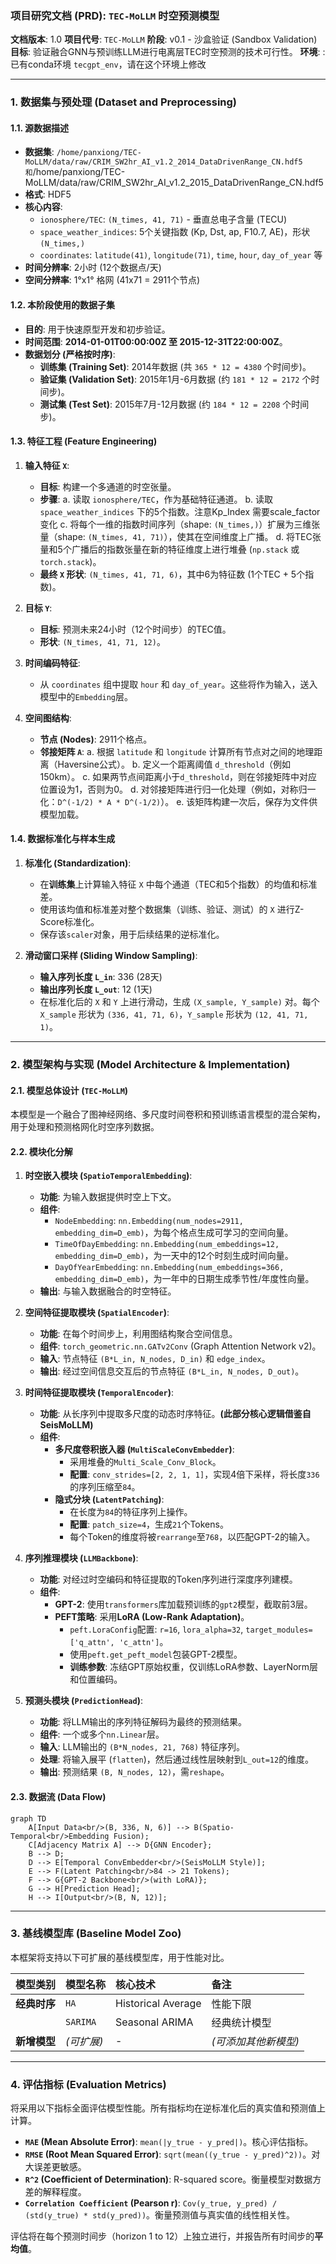 ### **项目研究文档 (PRD): `TEC-MoLLM` 时空预测模型**

**文档版本**: 1.0
**项目代号**: `TEC-MoLLM`
**阶段**: v0.1 - 沙盒验证 (Sandbox Validation)
**目标**: 验证融合GNN与预训练LLM进行电离层TEC时空预测的技术可行性。
**环境**: : 已有conda环境 `tecgpt_env`，请在这个环境上修改

---
### **1. 数据集与预处理 (Dataset and Preprocessing)**

#### **1.1. 源数据描述**

*   **数据集**: `/home/panxiong/TEC-MoLLM/data/raw/CRIM_SW2hr_AI_v1.2_2014_DataDrivenRange_CN.hdf5和`/home/panxiong/TEC-MoLLM/data/raw/CRIM_SW2hr_AI_v1.2_2015_DataDrivenRange_CN.hdf5
*   **格式**: HDF5
*   **核心内容**:
    *   `ionosphere/TEC`: `(N_times, 41, 71)` - 垂直总电子含量 (TECU)
    *   `space_weather_indices`: 5个关键指数 (Kp, Dst, ap, F10.7, AE)，形状 `(N_times,)`
    *   `coordinates`: `latitude(41)`, `longitude(71)`, `time`, `hour`, `day_of_year` 等
*   **时间分辨率**: 2小时 (12个数据点/天)
*   **空间分辨率**: 1°x1° 格网 (41x71 = 2911个节点)

#### **1.2. 本阶段使用的数据子集**

*   **目的**: 用于快速原型开发和初步验证。
*   **时间范围**: **2014-01-01T00:00:00Z 至 2015-12-31T22:00:00Z**。
*   **数据划分 (严格按时序)**:
    *   **训练集 (Training Set)**: 2014年数据 (共 `365 * 12 = 4380` 个时间步)。
    *   **验证集 (Validation Set)**: 2015年1月-6月数据 (约 `181 * 12 = 2172` 个时间步)。
    *   **测试集 (Test Set)**: 2015年7月-12月数据 (约 `184 * 12 = 2208` 个时间步)。

#### **1.3. 特征工程 (Feature Engineering)**

1.  **输入特征 `X`**:
    *   **目标**: 构建一个多通道的时空张量。
    *   **步骤**:
        a. 读取 `ionosphere/TEC`，作为基础特征通道。
        b. 读取 `space_weather_indices` 下的5个指数。注意Kp_Index 需要scale_factor变化
        c. 将每个一维的指数时间序列（shape: `(N_times,)`）扩展为三维张量（shape: `(N_times, 41, 71)`），使其在空间维度上广播。
        d. 将TEC张量和5个广播后的指数张量在新的特征维度上进行堆叠 (`np.stack` 或 `torch.stack`)。
    *   **最终 `X` 形状**: `(N_times, 41, 71, 6)`，其中6为特征数 (1个TEC + 5个指数)。

2.  **目标 `Y`**:
    *   **目标**: 预测未来24小时（12个时间步）的TEC值。
    *   **形状**: `(N_times, 41, 71, 12)`。

3.  **时间编码特征**:
    *   从 `coordinates` 组中提取 `hour` 和 `day_of_year`。这些将作为输入，送入模型中的`Embedding`层。

4.  **空间图结构**:
    *   **节点 (Nodes)**: 2911个格点。
    *   **邻接矩阵 `A`**:
        a. 根据 `latitude` 和 `longitude` 计算所有节点对之间的地理距离（Haversine公式）。
        b. 定义一个距离阈值 `d_threshold`（例如150km）。
        c. 如果两节点间距离小于`d_threshold`，则在邻接矩阵中对应位置设为1，否则为0。
        d. 对邻接矩阵进行归一化处理（例如，对称归一化：`D^(-1/2) * A * D^(-1/2)`）。
        e. 该矩阵构建一次后，保存为文件供模型加载。

#### **1.4. 数据标准化与样本生成**

1.  **标准化 (Standardization)**:
    *   在**训练集**上计算输入特征 `X` 中每个通道（TEC和5个指数）的均值和标准差。
    *   使用该均值和标准差对整个数据集（训练、验证、测试）的 `X` 进行Z-Score标准化。
    *   保存该`scaler`对象，用于后续结果的逆标准化。

2.  **滑动窗口采样 (Sliding Window Sampling)**:
    *   **输入序列长度 `L_in`**: 336 (28天)
    *   **输出序列长度 `L_out`**: 12 (1天)
    *   在标准化后的 `X` 和 `Y` 上进行滑动，生成 `(X_sample, Y_sample)` 对。每个 `X_sample` 形状为 `(336, 41, 71, 6)`，`Y_sample` 形状为 `(12, 41, 71, 1)`。

---

### **2. 模型架构与实现 (Model Architecture & Implementation)**

#### **2.1. 模型总体设计 (`TEC-MoLLM`)**
本模型是一个融合了图神经网络、多尺度时间卷积和预训练语言模型的混合架构，用于处理和预测格网化时空序列数据。

#### **2.2. 模块化分解**

1.  **时空嵌入模块 (`SpatioTemporalEmbedding`)**:
    *   **功能**: 为输入数据提供时空上下文。
    *   **组件**:
        *   `NodeEmbedding`: `nn.Embedding(num_nodes=2911, embedding_dim=D_emb)`，为每个格点生成可学习的空间向量。
        *   `TimeOfDayEmbedding`: `nn.Embedding(num_embeddings=12, embedding_dim=D_emb)`，为一天中的12个时刻生成时间向量。
        *   `DayOfYearEmbedding`: `nn.Embedding(num_embeddings=366, embedding_dim=D_emb)`，为一年中的日期生成季节性/年度性向量。
    *   **输出**: 与输入数据融合的时空特征。

2.  **空间特征提取模块 (`SpatialEncoder`)**:
    *   **功能**: 在每个时间步上，利用图结构聚合空间信息。
    *   **组件**: `torch_geometric.nn.GATv2Conv` (Graph Attention Network v2)。
    *   **输入**: 节点特征 `(B*L_in, N_nodes, D_in)` 和 `edge_index`。
    *   **输出**: 经过空间信息交互后的节点特征 `(B*L_in, N_nodes, D_out)`。

3.  **时间特征提取模块 (`TemporalEncoder`)**:
    *   **功能**: 从长序列中提取多尺度的动态时序特征。**(此部分核心逻辑借鉴自SeisMoLLM)**
    *   **组件**:
        *   **多尺度卷积嵌入器 (`MultiScaleConvEmbedder`)**:
            *   采用堆叠的`Multi_Scale_Conv_Block`。
            *   **配置**: `conv_strides=[2, 2, 1, 1]`，实现4倍下采样，将长度`336`的序列压缩至`84`。
        *   **隐式分块 (`LatentPatching`)**:
            *   在长度为`84`的特征序列上操作。
            *   **配置**: `patch_size=4`，生成`21`个Tokens。
            *   每个Token的维度将被`rearrange`至`768`，以匹配GPT-2的输入。

4.  **序列推理模块 (`LLMBackbone`)**:
    *   **功能**: 对经过时空编码和特征提取的Token序列进行深度序列建模。
    *   **组件**:
        *   **GPT-2**: 使用`transformers`库加载预训练的`gpt2`模型，截取前3层。
        *   **PEFT策略**: 采用**LoRA (Low-Rank Adaptation)**。
            *   `peft.LoraConfig`配置: `r=16`, `lora_alpha=32`, `target_modules=['q_attn', 'c_attn']`。
            *   使用`peft.get_peft_model`包装GPT-2模型。
            *   **训练参数**: 冻结GPT原始权重，仅训练LoRA参数、LayerNorm层和位置编码。

5.  **预测头模块 (`PredictionHead`)**:
    *   **功能**: 将LLM输出的序列特征解码为最终的预测结果。
    *   **组件**: 一个或多个`nn.Linear`层。
    *   **输入**: LLM输出的 `(B*N_nodes, 21, 768)` 特征序列。
    *   **处理**: 将输入展平 (`flatten`)，然后通过线性层映射到`L_out=12`的维度。
    *   **输出**: 预测结果 `(B, N_nodes, 12)`，需`reshape`。

#### **2.3. 数据流 (Data Flow)**

```mermaid
graph TD
    A[Input Data<br/>(B, 336, N, 6)] --> B(Spatio-Temporal<br/>Embedding Fusion);
    C[Adjacency Matrix A] --> D{GNN Encoder};
    B --> D;
    D --> E[Temporal ConvEmbedder<br/>(SeisMoLLM Style)];
    E --> F(Latent Patching<br/>84 -> 21 Tokens);
    F --> G{GPT-2 Backbone<br/>(with LoRA)};
    G --> H[Prediction Head];
    H --> I[Output<br/>(B, N, 12)];
```

---

### **3. 基线模型库 (Baseline Model Zoo)**

本框架将支持以下可扩展的基线模型库，用于性能对比。

| 模型类别     | 模型名称   | 核心技术           | 备注                 |
| :----------- | :--------- | :----------------- | :------------------- |
| **经典时序** | `HA`       | Historical Average | 性能下限             |
|              | `SARIMA`   | Seasonal ARIMA     | 经典统计模型         |
| **新增模型** | *(可扩展)* | -                  | *(可添加其他新模型)* |

---

### **4. 评估指标 (Evaluation Metrics)**

将采用以下指标全面评估模型性能。所有指标均在逆标准化后的真实值和预测值上计算。

*   **`MAE` (Mean Absolute Error)**: `mean(|y_true - y_pred|)`。核心评估指标。
*   **`RMSE` (Root Mean Squared Error)**: `sqrt(mean((y_true - y_pred)^2))`。对大误差更敏感。
*   **`R^2` (Coefficient of Determination)**: R-squared score。衡量模型对数据方差的解释程度。
*   **`Correlation Coefficient` (Pearson r)**: `Cov(y_true, y_pred) / (std(y_true) * std(y_pred))`。衡量预测值与真实值的线性相关性。

评估将在每个预测时间步（horizon 1 to 12）上独立进行，并报告所有时间步的**平均值**。